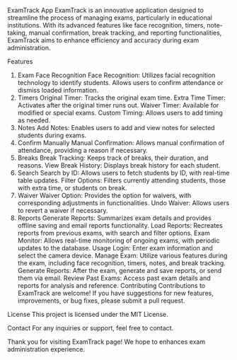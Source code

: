 ExamTrack App
ExamTrack is an innovative application designed to streamline the process of managing exams, particularly in educational institutions. With its advanced features like face recognition, timers, note-taking, manual confirmation, break tracking, and reporting functionalities, ExamTrack aims to enhance efficiency and accuracy during exam administration.

Features
1. Exam Face Recognition
Face Recognition: Utilizes facial recognition technology to identify students.
Allows users to confirm attendance or dismiss loaded information.
2. Timers
Original Timer: Tracks the original exam time.
Extra Time Timer: Activates after the original timer runs out.
Waiver Timer: Available for modified or special exams.
Custom Timing: Allows users to add timing as needed.
3. Notes
Add Notes: Enables users to add and view notes for selected students during exams.
4. Confirm Manually
Manual Confirmation: Allows manual confirmation of attendance, providing a reason if necessary.
5. Breaks
Break Tracking: Keeps track of breaks, their duration, and reasons.
View Break History: Displays break history for each student.
6. Search
Search by ID: Allows users to fetch students by ID, with real-time table updates.
Filter Options: Filters currently attending students, those with extra time, or students on break.
7. Waiver
Waiver Option: Provides the option for waivers, with corresponding adjustments in functionalities.
Undo Waiver: Allows users to revert a waiver if necessary.
8. Reports
Generate Reports: Summarizes exam details and provides offline saving and email reports functionality.
Load Reports: Recreates reports from previous exams, with search and filter options.
Exam Monitor: Allows real-time monitoring of ongoing exams, with periodic updates to the database.
Usage
Login: Enter exam information and select the camera device.
Manage Exam: Utilize various features during the exam, including face recognition, timers, notes, and break tracking.
Generate Reports: After the exam, generate and save reports, or send them via email.
Review Past Exams: Access past exam details and reports for analysis and reference.
Contributing
Contributions to ExamTrack are welcome! If you have suggestions for new features, improvements, or bug fixes, please submit a pull request.

License
This project is licensed under the MIT License.

Contact
For any inquiries or support, feel free to contact.

Thank you for visiting ExamTrack page! 
We hope to enhances exam administration experience.